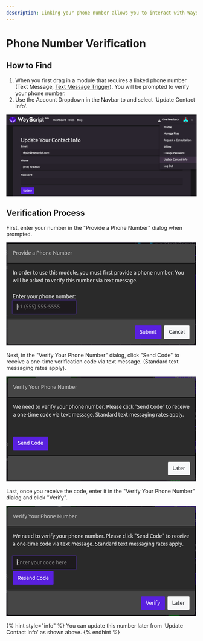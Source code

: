 ```yaml
---
description: Linking your phone number allows you to interact with WayScript via text.
---
```


# Phone Number Verification

## How to Find

1. When you first drag in a module that requires a linked phone number \(Text Message, [Text Message Trigger](../triggers/text-message-trigger.md)\). You will be prompted to verify your phone number. 
2. Use the Account Dropdown in the Navbar to and select 'Update Contact Info'.

![](../.gitbook/assets/screen-shot-2019-07-15-at-3.45.08-pm.png)

## Verification Process

First, enter your number in the "Provide a Phone Number" dialog when prompted.

![](../.gitbook/assets/screen-shot-2019-07-15-at-3.52.17-pm.png)



Next, in the "Verify Your Phone Number" dialog, click "Send Code" to receive a one-time verification code via text message. \(Standard text messaging rates apply\).

![](../.gitbook/assets/screen-shot-2019-07-15-at-3.54.35-pm.png)

Last, once you receive the code, enter it in the "Verify Your Phone Number" dialog and click "Verify".

![](../.gitbook/assets/screen-shot-2019-07-15-at-3.59.06-pm.png)

{% hint style="info" %}
You can update this number later from 'Update Contact Info' as shown above.
{% endhint %}

